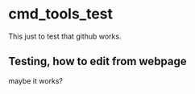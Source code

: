# cmd_tools_test
This just to test that github works.

## Testing, how to edit from webpage
maybe it works?
